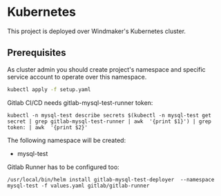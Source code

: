 # Kubernetes

This project is deployed over Windmaker's Kubernetes cluster.

## Prerequisites

As cluster admin you should create project's namespace and specific service account to operate over this namespace.

```bash
kubectl apply -f setup.yaml
```

Gitlab CI/CD needs gitlab-mysql-test-runner token:
```
kubectl -n mysql-test describe secrets $(kubectl -n mysql-test get secret | grep gitlab-mysql-test-runner | awk  '{print $1}') | grep token: | awk  '{print $2}'
```

The following namespace will be created:

* mysql-test

Gitlab Runner has to be configured too:
```
/usr/local/bin/helm install gitlab-mysql-test-deployer  --namespace mysql-test -f values.yaml gitlab/gitlab-runner
```

